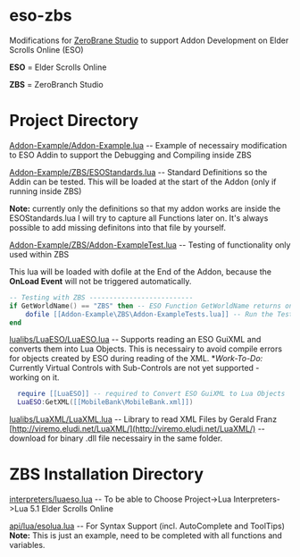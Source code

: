 eso-zbs
=======

Modifications for [ZeroBrane Studio](http://studio.zerobrane.com/) to support Addon Development on Elder Scrolls Online (ESO)

**ESO** = Elder Scrolls Online

**ZBS** = ZeroBranch Studio

# Project Directory

[Addon-Example/Addon-Example.lua](Addon-Example/Addon-Example.lua) -- Example of necessairy modification to ESO Addin to
support the Debugging and Compiling inside ZBS

[Addon-Example/ZBS/ESOStandards.lua](Addon-Example/ZBS/ESOStandards.lua)  -- Standard Definitions so the Addin can be tested.
This will be loaded at the start of the Addon (only if running inside ZBS)

**Note:** currently only the definitions so that my addon works are inside the ESOStandards.lua
I will try to capture all Functions later on. It's always possible to add missing definitons into that file by yourself.

[Addon-Example/ZBS/Addon-ExampleTest.lua](Addon-Example/ZBS/Addon-ExampleTest.lua)  -- Testing of functionality only used within ZBS

This lua will be loaded with dofile at the End of the Addon, because the **OnLoad Event** will not be triggered automatically.
```lua
-- Testing with ZBS --------------------------
if GetWorldName() == "ZBS" then -- ESO Function GetWorldName returns only "ZBS" if run inside ZBS
    dofile [[Addon-Example\ZBS\Addon-ExampleTests.lua]] -- Run the Tests to confirm your Code works
end
```

[lualibs/LuaESO/LuaESO.lua](lualibs/LuaESO/LuaESO.lua) -- Supports reading an ESO GuiXML and converts them into Lua Objects.
This is necessairy to avoid compile errors for objects created by ESO during reading of the XML.
**Work-To-Do:* Currently Virtual Controls with Sub-Controls are not yet supported - working on it.

```lua
  require [[LuaESO]] -- required to Convert ESO GuiXML to Lua Objects
  LuaESO:GetXML([[MobileBank\MobileBank.xml]]) 
  ```

[lualibs/LuaXML/LuaXML.lua](lualibs/LuaXML/LuaXML.lua)  -- Library to read XML Files by Gerald Franz [http://viremo.eludi.net/LuaXML/](http://viremo.eludi.net/LuaXML/)  -- download for binary .dll file necessairy in the same folder.

# ZBS Installation Directory

[interpreters/luaeso.lua](interpreters/luaeso.lua) -- To be able to Choose Project->Lua Interpreters->Lua 5.1 Elder Scrolls Online

[api/lua/esolua.lua](api/lua/esolua.lua) -- For Syntax Support (incl. AutoComplete and ToolTips)
**Note:** This is just an example, need to be completed with all functions and variables.

